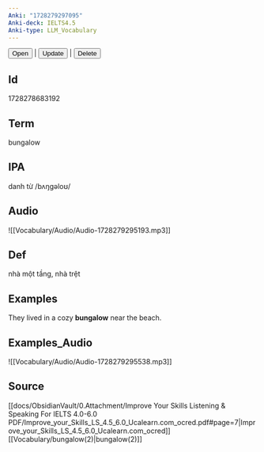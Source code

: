 ```yaml
---
Anki: "1728279297095"
Anki-deck: IELTS4.5
Anki-type: LLM_Vocabulary
---
```

<button class="anki-btn-open">Open</button> | <button class="anki-btn-update">Update</button> | <button class="anki-btn-delete">Delete</button>

## Id
1728278683192
## Term
bungalow
## IPA
danh từ /bʌŋɡəloʊ/
## Audio
 ![[Vocabulary/Audio/Audio-1728279295193.mp3]]
## Def
 nhà một tầng, nhà trệt

## Examples
They lived in a cozy **bungalow** near the beach. 

## Examples_Audio
![[Vocabulary/Audio/Audio-1728279295538.mp3]]
## Source
 [[docs/ObsidianVault/0.Attachment/Improve Your Skills Listening & Speaking For IELTS 4.0-6.0 PDF/Improve_your_Skills_LS_4.5_6.0_Ucalearn.com_ocred.pdf#page=7|Improve_your_Skills_LS_4.5_6.0_Ucalearn.com_ocred]] [[Vocabulary/bungalow(2)|bungalow(2)]]
